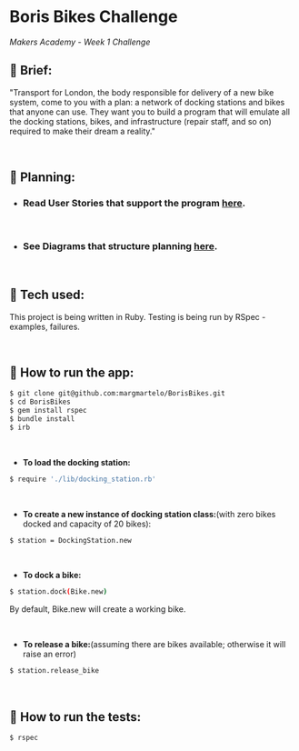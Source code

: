 # Boris Bikes Challenge #
*Makers Academy - Week 1 Challenge*

## 🚴 **Brief:**
"Transport for London, the body responsible for delivery of a new bike system, come to you with a plan: a network of docking stations and bikes that anyone can use. They want you to build a program that will emulate all the docking stations, bikes, and infrastructure (repair staff, and so on) required to make their dream a reality."

<p>&nbsp;</p>

## 🚴 **Planning:**

* ### Read **User Stories** that support the program [here](https://github.com/margmartelo/BorisBikes/blob/main/UserStories.md).

<p>&nbsp;</p>

* ### See **Diagrams** that structure planning [here](https://github.com/margmartelo/BorisBikes/blob/main/Diagrams.md).

<p>&nbsp;</p>

## 🚴 **Tech used:**
This project is being written in Ruby.
Testing is being run by RSpec - examples, failures.

<p>&nbsp;</p>

## 🚴 **How to run the app:**
```bash
$ git clone git@github.com:margmartelo/BorisBikes.git
$ cd BorisBikes
$ gem install rspec
$ bundle install
$ irb
```

<p>&nbsp;</p>

* **To load the docking station:**
```bash
$ require './lib/docking_station.rb'
```

<p>&nbsp;</p>

* **To create a new instance of docking station class:**(with zero bikes docked and capacity of 20 bikes):
```bash
$ station = DockingStation.new
```

<p>&nbsp;</p>

* **To dock a bike:**
```bash
$ station.dock(Bike.new)
```
By default, Bike.new will create a working bike.

<p>&nbsp;</p>

* **To release a bike:**(assuming there are bikes available; otherwise it will raise an error)
```bash
$ station.release_bike
```
<p>&nbsp;</p>

## 🚴 **How to run the tests:**
```bash
$ rspec
```
<p>&nbsp;</p>

